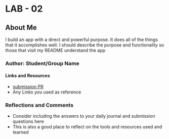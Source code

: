 # LAB - 02

## About Me

I build an app with a direct and powerful purpose. It does all of the things that it accomplishes well. I should describe the purpose and functionality so those that visit my README understand the app

### Author: Student/Group Name

#### Links and Resources

* [submission PR](http://xyz.com/)
* Any Links you used as reference

### Reflections and Comments

* Consider including the answers to your daily journal and submission questions here
* This is also a good place to reflect on the tools and resources used and learned

